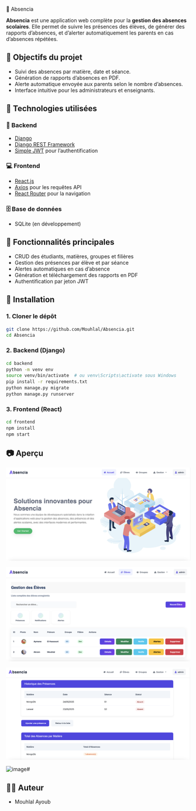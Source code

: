 📘 Absencia

**Absencia** est une application web complète pour la **gestion des absences scolaires**. Elle permet de suivre les présences des élèves, de générer des rapports d’absences, et d’alerter automatiquement les parents en cas d’absences répétées.

## 🎯 Objectifs du projet

* Suivi des absences par matière, date et séance.
* Génération de rapports d’absences en PDF.
* Alerte automatique envoyée aux parents selon le nombre d’absences.
* Interface intuitive pour les administrateurs et enseignants.

## 🧰 Technologies utilisées

### 🔧 Backend

* [Django](https://www.djangoproject.com/)
* [Django REST Framework](https://www.django-rest-framework.org/)
* [Simple JWT](https://django-rest-framework-simplejwt.readthedocs.io/en/latest/) pour l’authentification

### 💻 Frontend

* [React.js](https://reactjs.org/)
* [Axios](https://axios-http.com/) pour les requêtes API
* [React Router](https://reactrouter.com/) pour la navigation

### 🗄️ Base de données

* SQLite (en développement)

## 🧩 Fonctionnalités principales

* CRUD des étudiants, matières, groupes et filières
* Gestion des présences par élève et par séance
* Alertes automatiques en cas d’absence
* Génération et téléchargement des rapports en PDF
* Authentification par jeton JWT 

## 🚀 Installation

### 1. Cloner le dépôt

```bash
git clone https://github.com/Mouhlal/Absencia.git
cd Absencia
```

### 2. Backend (Django)

```bash
cd backend
python -m venv env
source venv/bin/activate  # ou venv\Scripts\activate sous Windows
pip install -r requirements.txt
python manage.py migrate
python manage.py runserver
```

### 3. Frontend (React)

```bash
cd frontend
npm install
npm start
```

## 📷 Aperçu

![Page d’acceuil ](screen/home.png)

![Gestion d'éleve ](screen/eleve.png)

![Page de presence](screen/absence.png)

![image](https://github.com/user-attachments/assets/f0165197-164b-4266-b61b-db7d514b6627)# 


## 👨‍💻 Auteur

* Mouhlal Ayoub


